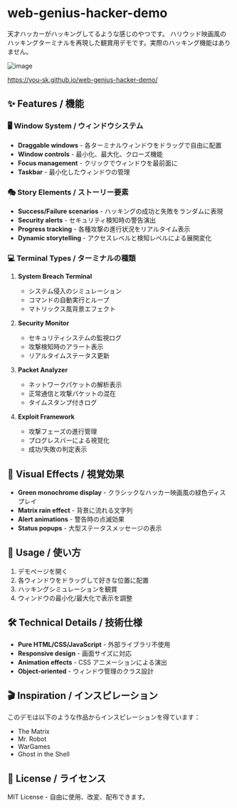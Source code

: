 # web-genius-hacker-demo
天才ハッカーがハッキングしてるような感じのやつです。
ハリウッド映画風のハッキングターミナルを再現した観賞用デモです。実際のハッキング機能はありません。

![image](https://github.com/user-attachments/assets/dc02cfe8-946d-49d2-b3af-be80e96632e2)

https://you-sk.github.io/web-genius-hacker-demo/

## ✨ Features / 機能

### 🖥️ Window System / ウィンドウシステム
- **Draggable windows** - 各ターミナルウィンドウをドラッグで自由に配置
- **Window controls** - 最小化、最大化、クローズ機能
- **Focus management** - クリックでウィンドウを最前面に
- **Taskbar** - 最小化したウィンドウの管理

### 🎭 Story Elements / ストーリー要素
- **Success/Failure scenarios** - ハッキングの成功と失敗をランダムに表現
- **Security alerts** - セキュリティ検知時の警告演出
- **Progress tracking** - 各種攻撃の進行状況をリアルタイム表示
- **Dynamic storytelling** - アクセスレベルと検知レベルによる展開変化

### 💻 Terminal Types / ターミナルの種類

1. **System Breach Terminal**
   - システム侵入のシミュレーション
   - コマンドの自動実行とループ
   - マトリックス風背景エフェクト

2. **Security Monitor**
   - セキュリティシステムの監視ログ
   - 攻撃検知時のアラート表示
   - リアルタイムステータス更新

3. **Packet Analyzer**
   - ネットワークパケットの解析表示
   - 正常通信と攻撃パケットの混在
   - タイムスタンプ付きログ

4. **Exploit Framework**
   - 攻撃フェーズの進行管理
   - プログレスバーによる視覚化
   - 成功/失敗の判定表示

## 🎨 Visual Effects / 視覚効果

- **Green monochrome display** - クラシックなハッカー映画風の緑色ディスプレイ
- **Matrix rain effect** - 背景に流れる文字列
- **Alert animations** - 警告時の点滅効果
- **Status popups** - 大型ステータスメッセージの表示

## 🚀 Usage / 使い方

1. デモページを開く
2. 各ウィンドウをドラッグして好きな位置に配置
3. ハッキングシミュレーションを観賞
4. ウィンドウの最小化/最大化で表示を調整

## 🛠️ Technical Details / 技術仕様

- **Pure HTML/CSS/JavaScript** - 外部ライブラリ不使用
- **Responsive design** - 画面サイズに対応
- **Animation effects** - CSS アニメーションによる演出
- **Object-oriented** - ウィンドウ管理のクラス設計

## 🎬 Inspiration / インスピレーション

このデモは以下のような作品からインスピレーションを得ています：
- The Matrix
- Mr. Robot
- WarGames
- Ghost in the Shell

## 📄 License / ライセンス

MIT License - 自由に使用、改変、配布できます。
